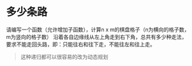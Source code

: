 # 多少条路

请编写一个函数（允许增加子函数），计算n x m的棋盘格子（n为横向的格子数，m为竖向的格子数）
沿着各自边缘线从左上角走到右下角，总共有多少种走法，
要求不能走回头路，即：只能往右和往下走，不能往左和往上走。


> 这种递归都可以很容易的改为动态规划